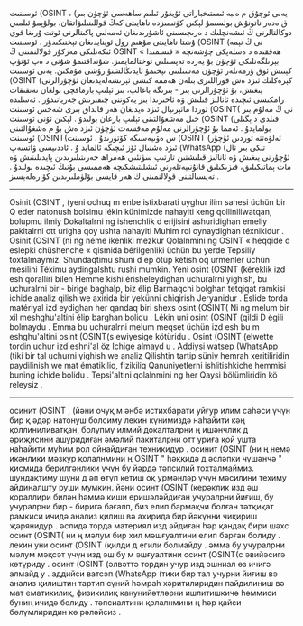 ئوسىنىت (OSINT ، (يەنى ئوچۇق م ەنبە ئىستىخباراتى ئۇيغۇر ئىلىم ساھەسى ئۈچۈن بىر 
ق ەدەر ناتونۇش بولسىمۇ لېكىن كۈنىمىزدە ناھايىتى كەڭ قوللىنىلىۋاتقان، بولۇپمۇ ئىلمىي 
دوكالتالرنى ڭ ئىشەنچلىك د ەرىجىسىنى ئاشۇرىدىغان ئەمەلىي پاكىتالرنى ئوتت ۇرىغا قوي ۇشتا ناھايىتى 
مۇھىم رول ئوينايدىغان تېخنىكىدۇر . ئوسىنىت (OSINT (نى ڭ نېمە ئىكەنلىكى مەزكۇر
قولالنمىنى ڭ OSINT « ھەققىدە د ەسلەپكى چۈشەنچە « قىسمىدا بېرىلگەنلىكى ئۈچۈن بۇ يەردە
تەپسىلىي توختالمايمىز. شۇنداقتىمۇ شۇنى د ەپ ئۆتۈپ كېتىش ئوق ۇرمەنلەر ئۈچۈن مەسىلىنى
تېخىمۇ ئايدىڭالشتۇ رۇشى مۇمكىن. يەنى ئوسىنت (OSINT (كېرەكلىك ئىزد ەش قوراللىرى بىلەن 
ھەممە كىشى ئېرىشەلەيدىغان ئۇچۇرالرنى يىغىش، بۇ ئۇچۇرالرنى بىر - بىرىگە باغالپ، بىز ئېلىپ
بارماقچى بولغان تەتقىقات رامكىسى ئىچىدە ئانالىز قىلىش ۋە ئاخىرىدا بىر يەكۈننى چىقىرىش 
جەريانىدۇر . ئەسلىدە توردا ماتېرىيال ئىزد ەيدىغان ھەر قانداق بىرى شەخس ئوسىنت (OSINT(
نى ڭ مەلۇم بىر خىل مەشغۇالتىنى ئېلىپ بارغان بولىدۇ . لېكىن ئۇنى ئوسىنت (OSINT (قىلدى 
د ېگىلى بولمايدۇ . ئەمما بۇ ئۇچۇرالرنى مەلۇم مەقسەت ئۈچۈن ئىزد ەش بۇ م ەشغۇالتىنى ئوسىنت 
 (OSINT(س ەۋىيەسىگە كۆتۈرىدۇ . ئوسىنت (OSINT (ئەلۋەتتە توردىن ئۇچۇر ئىزد ەشنىال ئۆز
ئىچىگە ئالمايد ۇ . ئاددىيسى ۋاتسەپ (WhatsApp (تىكى بىر تال ئۇچۇرنى يىغىش ۋە ئانالىز 
قىلىشتىن تارتىپ سۈنئىي ھەمراھ خەرىتىلىرىدىن پايدىلىنىش ۋە مات ېماتىكىلىق، فىزىكىلىق 
قانۇنىيەتلەرنى ئىشلىتىشكىچە ھەممىسى بۇنىڭ ئىچىدە بولىدۇ . تەپسىالتىنى قولالنمىنى ڭ ھەر 
قايسى بۆلۈملىرىدىن كۆ رەلەيسىز .

---------------------------------------------------------------------------------------------------

Osinit (OSINT , (yeni ochuq m enbe istixbarati uyghur ilim sahesi üchün bir 
Q eder natonush bolsimu lékin künimizde nahayiti keng qolliniliwatqan, bolupmu ilmiy 
Dokaltalrni ng ishenchlik d erijisini ashuridighan emeliy pakitalrni ott urigha qoy ushta nahayiti 
Muhim rol oynaydighan téxnikidur . Osinit (OSINT (ni ng néme ikenliki mezkur
Qolalnmini ng OSINT « heqqide d eslepki chüshenche « qismida bérilgenliki üchün bu yerde
Tepsiliy toxtalmaymiz. Shundaqtimu shuni d ep ötüp kétish oq urmenler üchün mesilini
Téximu aydingalshtu rushi mumkin. Yeni osint (OSINT (kéreklik izd esh qoralliri bilen 
Hemme kishi érisheleydighan uchuralrni yighish, bu uchuralrni bir - birige baghalp, biz élip
Barmaqchi bolghan tetqiqat ramkisi ichide analiz qilish we axirida bir yekünni chiqirish 
Jeryanidur . Eslide torda matériyal izd eydighan her qandaq biri shexs osint (OSINT(
Ni ng melum bir xil meshghu'altini élip barghan bolidu . Lékin uni osint (OSINT (qildi 
D égili bolmaydu . Emma bu uchuralrni melum meqset üchün izd esh bu m eshghu'altini osint 
 (OSINT(s ewiyesige kötüridu . Osint (OSINT (elwette tordin uchur izd eshni'al öz
Ichige almayd u . Addiysi watsep (WhatsApp (tiki bir tal uchurni yighish we analiz 
Qilishtin tartip süniy hemrah xeritiliridin paydilinish we mat ématikiliq, fizikiliq 
Qanuniyetlerni ishlitishkiche hemmisi buning ichide bolidu . Tepsi'altini qolalnmini ng her 
Qaysi bölümliridin kö releysiz .

--------------------------------------------------------------------------------------------------------

осинит (OSINT , (йәни очуқ м әнбә истихбарати уйғур илим саһәси үчүн бир 
қ әдәр натонуш болсиму лекин күнимиздә наһайити кәң қоллиниливатқан, болупму илмий 
докалталрни ң ишәнчлик д әриҗисини ашуридиған әмәлий пакиталрни отт уриға қой ушта наһайити 
муһим рол ойнайдиған техникидур . осинит (OSINT (ни ң немә икәнлики мәзкур
қолалнмини ң OSINT " һәққидә д әсләпки чүшәнчә " қисмида берилгәнлики үчүн бу йәрдә
тәпсилий тохталмаймиз. шундақтиму шуни д әп өтүп кетиш оқ урмәнләр үчүн мәсилини
техиму айдиңалшту руши мумкин. йәни осинт (OSINT (керәклик изд әш қораллири билән 
һәммә киши еришәләйдиған учуралрни йиғиш, бу учуралрни бир - биригә бағалп, биз елип
бармақчи болған тәтқиқат рамкиси ичидә анализ қилиш вә ахирида бир йәкүнни чиқириш 
җәрянидур . әслидә торда материял изд әйдиған һәр қандақ бири шәхс осинт (OSINT(
ни ң мәлум бир хил мәшғуалтини елип барған болиду . лекин уни осинт (OSINT (қилди 
д егили болмайду . әмма бу учуралрни мәлум мәқсәт үчүн изд әш бу м әшғуалтини осинт 
 (OSINT(с әвийәсигә көтүриду . осинт (OSINT (әлвәттә тордин учур изд әшниал өз
ичигә алмайд у . аддийси ватсәп (WhatsApp (тики бир тал учурни йиғиш вә анализ 
қилиштин тартип сүний һәмраһ хәритилиридин пайдилиниш вә мат ематикилиқ, физикилиқ 
қанунийәтләрни ишлитишкичә һәммиси буниң ичидә болиду . тәпсиалтини қолалнмини ң һәр 
қайси бөлүмлиридин кө рәләйсиз .
